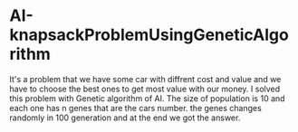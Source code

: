 # AI-knapsackProblemUsingGeneticAlgorithm
It's a problem that we have some car with diffrent cost and value and we have to choose the best ones to get most value with our money.
I solved this problem with Genetic algorithm of AI. The size of population is 10 and each one has n genes that are the cars number.
the genes changes randomly in 100 generation and at the end we got the answer.

